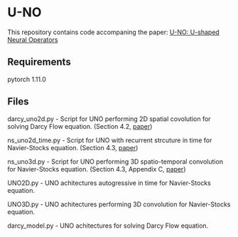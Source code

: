# U-NO
This repository contains code accompaning the paper: [U-NO: U-shaped Neural Operators](https://arxiv.org/pdf/2204.11127.pdf)
## Requirements
pytorch 1.11.0
## Files
darcy_uno2d.py - Script for  UNO performing 2D spatial covolution for solving Darcy Flow equation. (Section 4.2, [paper](https://arxiv.org/pdf/2204.11127.pdf))

ns_uno2d_time.py - Script for UNO with recurrent strcuture in time for Navier-Stocks equation. (Section 4.3, [paper](https://arxiv.org/pdf/2204.11127.pdf))

ns_uno3d.py - Script for UNO performing 3D spatio-temporal convolution for Navier-Stocks equation. (Section 4.3, Appendix C, [paper](https://arxiv.org/pdf/2204.11127.pdf))

UNO2D.py - UNO achitectures autogressive in time for Navier-Stocks equation.

UNO3D.py - UNO achitectures performing 3D convolution for Navier-Stocks equation.

darcy_model.py - UNO achitectures for solving Darcy Flow equation.


